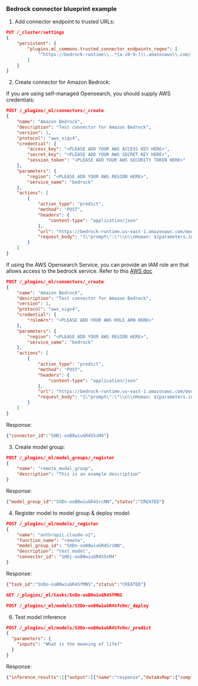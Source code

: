 ### Bedrock connector blueprint example

1. Add connector endpoint to trusted URLs:

```json
PUT /_cluster/settings
{
    "persistent": {
        "plugins.ml_commons.trusted_connector_endpoints_regex": [
            "^https://bedrock-runtime\\..*[a-z0-9-]\\.amazonaws\\.com/.*$"
        ]
    }
}
```

2. Create connector for Amazon Bedrock:

If you are using self-managed Opensearch, you should supply AWS credentials:

```json
POST /_plugins/_ml/connectors/_create
{
    "name": "Amazon Bedrock",
    "description": "Test connector for Amazon Bedrock",
    "version": 1,
    "protocol": "aws_sigv4",
    "credential": {
        "access_key": "<PLEASE ADD YOUR AWS ACCESS KEY HERE>",
        "secret_key": "<PLEASE ADD YOUR AWS SECRET KEY HERE>",
        "session_token": "<PLEASE ADD YOUR AWS SECURITY TOKEN HERE>"
    },
    "parameters": {
        "region": "<PLEASE ADD YOUR AWS REGION HERE>",
        "service_name": "bedrock"
    },
    "actions": [
        {
            "action_type": "predict",
            "method": "POST",
            "headers": {
                "content-type": "application/json"
            },
            "url": "https://bedrock-runtime.us-east-1.amazonaws.com/model/anthropic.claude-v2/invoke",
            "request_body": "{\"prompt\":\"\\n\\nHuman: ${parameters.inputs}\\n\\nAssistant:\",\"max_tokens_to_sample\":300,\"temperature\":0.5,\"top_k\":250,\"top_p\":1,\"stop_sequences\":[\"\\\\n\\\\nHuman:\"]}"
        }
    ]
}
```

If using the AWS Opensearch Service, you can provide an IAM role arn that allows access to the bedrock service.
Refer to this [AWS doc](https://docs.aws.amazon.com/opensearch-service/latest/developerguide/ml-amazon-connector.html)

```json
POST /_plugins/_ml/connectors/_create
{
    "name": "Amazon Bedrock",
    "description": "Test connector for Amazon Bedrock",
    "version": 1,
    "protocol": "aws_sigv4",
    "credential": {
        "roleArn": "<PLEASE ADD YOUR AWS ROLE ARN HERE>"
    },
    "parameters": {
        "region": "<PLEASE ADD YOUR AWS REGION HERE>",
        "service_name": "bedrock"
    },
    "actions": [
        {
            "action_type": "predict",
            "method": "POST",
            "headers": {
                "content-type": "application/json"
            },
            "url": "https://bedrock-runtime.us-east-1.amazonaws.com/model/anthropic.claude-v2/invoke",
            "request_body": "{\"prompt\":\"\\n\\nHuman: ${parameters.inputs}\\n\\nAssistant:\",\"max_tokens_to_sample\":300,\"temperature\":0.5,\"top_k\":250,\"top_p\":1,\"stop_sequences\":[\"\\\\n\\\\nHuman:\"]}"
        }
    ]
}
```

Response:
```json
{"connector_id":"SHDj-ooB0wiuGR4S5sM4"}
```

3. Create model group:

```json
POST /_plugins/_ml/model_groups/_register
{
    "name": "remote_model_group",
    "description": "This is an example description"
}
```

Response:
```json
{"model_group_id":"SXDn-ooB0wiuGR4SrcNN","status":"CREATED"}
```

4. Register model to model group & deploy model:

```json
POST /_plugins/_ml/models/_register
{
    "name": "anthropic.claude-v2",
    "function_name": "remote",
    "model_group_id": "SXDn-ooB0wiuGR4SrcNN",
    "description": "test model",
    "connector_id": "SHDj-ooB0wiuGR4S5sM4"
}
```

Response:
```json
{"task_id":"SnDo-ooB0wiuGR4SfMNS","status":"CREATED"}
```

```json
GET /_plugins/_ml/tasks/SnDo-ooB0wiuGR4SfMNS
```

```json
POST /_plugins/_ml/models/S3Do-ooB0wiuGR4SfcNv/_deploy
```

6. Test model inference

```json
POST /_plugins/_ml/models/S3Do-ooB0wiuGR4SfcNv/_predict
{
  "parameters": {
    "inputs": "What is the meaning of life?"
  }
}
```

Response:
```json
{"inference_results":[{"output":[{"name":"response","dataAsMap":{"completion":" There is no single, universally agreed upon meaning of life. The meaning of life is subjective and personal. Some common perspectives include finding happiness, purpose, spiritual fulfillment, connecting with others, contributing value, and leaving a positive legacy. Ultimately, the meaning of life is what you make of it.","stop_reason":"stop_sequence"}}]}]}
```